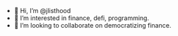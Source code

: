 - 👋 Hi, I’m @jlisthood
- 👀 I’m interested in finance, defi, programming.
- 💞️ I’m looking to collaborate on democratizing finance.

<!---
jlisthood/jlisthood is a ✨ special ✨ repository because its `README.md` (this file) appears on your GitHub profile.
You can click the Preview link to take a look at your changes.
--->

